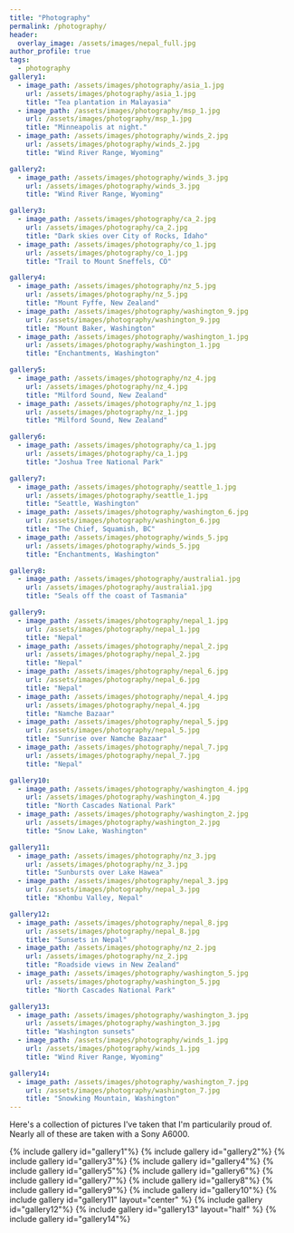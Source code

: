 ```yaml
---
title: "Photography"
permalink: /photography/
header:
  overlay_image: /assets/images/nepal_full.jpg
author_profile: true
tags:
  - photography
gallery1:
  - image_path: /assets/images/photography/asia_1.jpg
    url: /assets/images/photography/asia_1.jpg
    title: "Tea plantation in Malayasia"
  - image_path: /assets/images/photography/msp_1.jpg
    url: /assets/images/photography/msp_1.jpg
    title: "Minneapolis at night."
  - image_path: /assets/images/photography/winds_2.jpg
    url: /assets/images/photography/winds_2.jpg
    title: "Wind River Range, Wyoming"

gallery2:
  - image_path: /assets/images/photography/winds_3.jpg
    url: /assets/images/photography/winds_3.jpg
    title: "Wind River Range, Wyoming"

gallery3:
  - image_path: /assets/images/photography/ca_2.jpg
    url: /assets/images/photography/ca_2.jpg
    title: "Dark skies over City of Rocks, Idaho"
  - image_path: /assets/images/photography/co_1.jpg
    url: /assets/images/photography/co_1.jpg
    title: "Trail to Mount Sneffels, CO"

gallery4:
  - image_path: /assets/images/photography/nz_5.jpg
    url: /assets/images/photography/nz_5.jpg
    title: "Mount Fyffe, New Zealand"
  - image_path: /assets/images/photography/washington_9.jpg
    url: /assets/images/photography/washington_9.jpg
    title: "Mount Baker, Washington"
  - image_path: /assets/images/photography/washington_1.jpg
    url: /assets/images/photography/washington_1.jpg
    title: "Enchantments, Washington"

gallery5:
  - image_path: /assets/images/photography/nz_4.jpg
    url: /assets/images/photography/nz_4.jpg
    title: "Milford Sound, New Zealand"
  - image_path: /assets/images/photography/nz_1.jpg
    url: /assets/images/photography/nz_1.jpg
    title: "Milford Sound, New Zealand"

gallery6:
  - image_path: /assets/images/photography/ca_1.jpg
    url: /assets/images/photography/ca_1.jpg
    title: "Joshua Tree National Park"

gallery7:
  - image_path: /assets/images/photography/seattle_1.jpg
    url: /assets/images/photography/seattle_1.jpg
    title: "Seattle, Washington"
  - image_path: /assets/images/photography/washington_6.jpg
    url: /assets/images/photography/washington_6.jpg
    title: "The Chief, Squamish, BC"
  - image_path: /assets/images/photography/winds_5.jpg
    url: /assets/images/photography/winds_5.jpg
    title: "Enchantments, Washington"

gallery8:
  - image_path: /assets/images/photography/australia1.jpg
    url: /assets/images/photography/australia1.jpg
    title: "Seals off the coast of Tasmania"

gallery9:
  - image_path: /assets/images/photography/nepal_1.jpg
    url: /assets/images/photography/nepal_1.jpg
    title: "Nepal"
  - image_path: /assets/images/photography/nepal_2.jpg
    url: /assets/images/photography/nepal_2.jpg
    title: "Nepal"
  - image_path: /assets/images/photography/nepal_6.jpg
    url: /assets/images/photography/nepal_6.jpg
    title: "Nepal"
  - image_path: /assets/images/photography/nepal_4.jpg
    url: /assets/images/photography/nepal_4.jpg
    title: "Namche Bazaar"
  - image_path: /assets/images/photography/nepal_5.jpg
    url: /assets/images/photography/nepal_5.jpg
    title: "Sunrise over Namche Bazaar"
  - image_path: /assets/images/photography/nepal_7.jpg
    url: /assets/images/photography/nepal_7.jpg
    title: "Nepal"

gallery10:
  - image_path: /assets/images/photography/washington_4.jpg
    url: /assets/images/photography/washington_4.jpg
    title: "North Cascades National Park"
  - image_path: /assets/images/photography/washington_2.jpg
    url: /assets/images/photography/washington_2.jpg
    title: "Snow Lake, Washington"

gallery11:
  - image_path: /assets/images/photography/nz_3.jpg
    url: /assets/images/photography/nz_3.jpg
    title: "Sunbursts over Lake Hawea"
  - image_path: /assets/images/photography/nepal_3.jpg
    url: /assets/images/photography/nepal_3.jpg
    title: "Khombu Valley, Nepal"

gallery12:
  - image_path: /assets/images/photography/nepal_8.jpg
    url: /assets/images/photography/nepal_8.jpg
    title: "Sunsets in Nepal"
  - image_path: /assets/images/photography/nz_2.jpg
    url: /assets/images/photography/nz_2.jpg
    title: "Roadside views in New Zealand"
  - image_path: /assets/images/photography/washington_5.jpg
    url: /assets/images/photography/washington_5.jpg
    title: "North Cascades National Park"

gallery13:
  - image_path: /assets/images/photography/washington_3.jpg
    url: /assets/images/photography/washington_3.jpg
    title: "Washington sunsets"
  - image_path: /assets/images/photography/winds_1.jpg
    url: /assets/images/photography/winds_1.jpg
    title: "Wind River Range, Wyoming"

gallery14:
  - image_path: /assets/images/photography/washington_7.jpg
    url: /assets/images/photography/washington_7.jpg
    title: "Snowking Mountain, Washington"
---
```

Here's a collection of pictures I've taken that I'm particularily proud of. 
Nearly all of these are taken with a Sony A6000.

{% include gallery id="gallery1"%}
{% include gallery id="gallery2"%}
{% include gallery id="gallery3"%}
{% include gallery id="gallery4"%}
{% include gallery id="gallery5"%}
{% include gallery id="gallery6"%}
{% include gallery id="gallery7"%}
{% include gallery id="gallery8"%}
{% include gallery id="gallery9"%}
{% include gallery id="gallery10"%}
{% include gallery id="gallery11" layout="center" %}
{% include gallery id="gallery12"%}
{% include gallery id="gallery13" layout="half" %}
{% include gallery id="gallery14"%}

